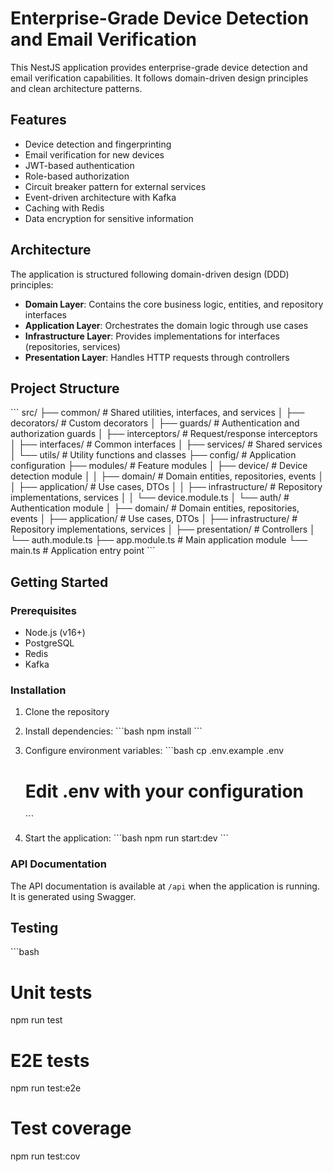 # Enterprise-Grade Device Detection and Email Verification

This NestJS application provides enterprise-grade device detection and email verification capabilities. It follows domain-driven design principles and clean architecture patterns.

## Features

- Device detection and fingerprinting
- Email verification for new devices
- JWT-based authentication
- Role-based authorization
- Circuit breaker pattern for external services
- Event-driven architecture with Kafka
- Caching with Redis
- Data encryption for sensitive information

## Architecture

The application is structured following domain-driven design (DDD) principles:

- **Domain Layer**: Contains the core business logic, entities, and repository interfaces
- **Application Layer**: Orchestrates the domain logic through use cases
- **Infrastructure Layer**: Provides implementations for interfaces (repositories, services)
- **Presentation Layer**: Handles HTTP requests through controllers

## Project Structure

\`\`\`
src/
├── common/                 # Shared utilities, interfaces, and services
│   ├── decorators/         # Custom decorators
│   ├── guards/             # Authentication and authorization guards
│   ├── interceptors/       # Request/response interceptors
│   ├── interfaces/         # Common interfaces
│   ├── services/           # Shared services
│   └── utils/              # Utility functions and classes
├── config/                 # Application configuration
├── modules/                # Feature modules
│   ├── device/             # Device detection module
│   │   ├── domain/         # Domain entities, repositories, events
│   │   ├── application/    # Use cases, DTOs
│   │   ├── infrastructure/ # Repository implementations, services
│   │   └── device.module.ts
│   └── auth/               # Authentication module
│       ├── domain/         # Domain entities, repositories, events
│       ├── application/    # Use cases, DTOs
│       ├── infrastructure/ # Repository implementations, services
│       ├── presentation/   # Controllers
│       └── auth.module.ts
├── app.module.ts           # Main application module
└── main.ts                 # Application entry point
\`\`\`

## Getting Started

### Prerequisites

- Node.js (v16+)
- PostgreSQL
- Redis
- Kafka

### Installation

1. Clone the repository
2. Install dependencies:
   \`\`\`bash
   npm install
   \`\`\`
3. Configure environment variables:
   \`\`\`bash
   cp .env.example .env

   # Edit .env with your configuration

   \`\`\`
4. Start the application:
   \`\`\`bash
   npm run start:dev
   \`\`\`

### API Documentation

The API documentation is available at `/api` when the application is running. It is generated using Swagger.

## Testing

\`\`\`bash

# Unit tests

npm run test

# E2E tests

npm run test:e2e

# Test coverage

npm run test:cov
